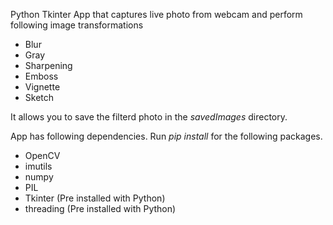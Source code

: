 Python Tkinter App that captures live photo from webcam and perform following image transformations

- Blur
- Gray
- Sharpening
- Emboss
- Vignette
- Sketch

It allows you to save the filterd photo in the *savedImages* directory.

App has following dependencies. Run *pip install* for the following packages.

- OpenCV
- imutils
- numpy
- PIL
- Tkinter (Pre installed with Python)
- threading (Pre installed with Python)